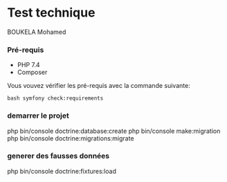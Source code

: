 # Test technique
BOUKELA Mohamed

### Pré-requis
* PHP 7.4
* Composer

Vous vouvez vérifier les pré-requis avec la commande suivante:

``bash
symfony check:requirements
``
### demarrer le projet
php bin/console doctrine:database:create
php bin/console make:migration
php bin/console doctrine:migrations:migrate
### generer des fausses données 

php bin/console doctrine:fixtures:load

